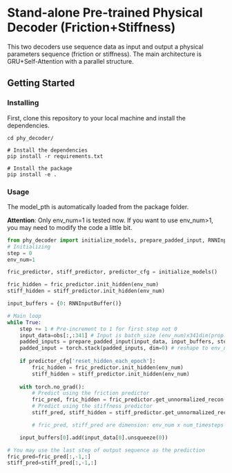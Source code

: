# Stand-alone Pre-trained Physical Decoder (Friction+Stiffness)

This two decoders use sequence data as input and output a physical parameters sequence (friction or stiffness). The main architecture is GRU+Self-Attention with a parallel structure.

## Getting Started
### Installing
First, clone this repository to your local machine and install the dependencies.
```shell
cd phy_decoder/

# Install the dependencies
pip install -r requirements.txt

# Install the package
pip install -e .
```

### Usage
The model_pth is automatically loaded from the package folder. 

**Attention**: Only env_num=1 is tested now. If you want to use env_num>1, you may need to modify the code a little bit.

```python
from phy_decoder import initialize_models, prepare_padded_input, RNNInputBuffer
# Initializing
step = 0
env_num=1

fric_predictor, stiff_predictor, predictor_cfg = initialize_models()

fric_hidden = fric_predictor.init_hidden(env_num)
stiff_hidden = stiff_predictor.init_hidden(env_num)

input_buffers = {0: RNNInputBuffer()}

# Main loop
while True:
    step += 1 # Pre-increment to 1 for first step not 0
    input_data=obs[:,:341] # Input is batch_size (env_num)x341dim(prop. + ext.)
    padded_inputs = prepare_padded_input(input_data, input_buffers, step, env_num)
    padded_input = torch.stack(padded_inputs, dim=0) # reshape to env_num x num_timesteps x 341
    
    if predictor_cfg['reset_hidden_each_epoch']:
        fric_hidden = fric_predictor.init_hidden(env_num)
        stiff_hidden = stiff_predictor.init_hidden(env_num)
    
    with torch.no_grad():
        # Predict using the friction predictor
        fric_pred, fric_hidden = fric_predictor.get_unnormalized_recon(padded_input, fric_hidden)           
        # Predict using the stiffness predictor
        stiff_pred, stiff_hidden = stiff_predictor.get_unnormalized_recon(padded_input, stiff_hidden)

        # fric_pred, stiff_pred are dimension: env_num x num_timesteps x 4 (number of feet)

    input_buffers[0].add(input_data[0].unsqueeze(0))

# You may use the last step of output sequence as the prediction
fric_pred=fric_pred[:,-1,:]
stiff_pred=stiff_pred[:,-1,:]
```
